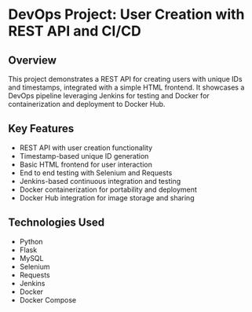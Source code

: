 # DevOps Project: User Creation with REST API and CI/CD

## Overview

This project demonstrates a REST API for creating users with unique IDs and timestamps, integrated with a simple HTML frontend. 
It showcases a DevOps pipeline leveraging Jenkins for testing and Docker for containerization and deployment to Docker Hub.

## Key Features

- REST API with user creation functionality
- Timestamp-based unique ID generation
- Basic HTML frontend for user interaction
- End to end testing with Selenium and Requests
- Jenkins-based continuous integration and testing
- Docker containerization for portability and deployment
- Docker Hub integration for image storage and sharing

## Technologies Used

- Python
- Flask
- MySQL
- Selenium
- Requests
- Jenkins
- Docker
- Docker Compose


